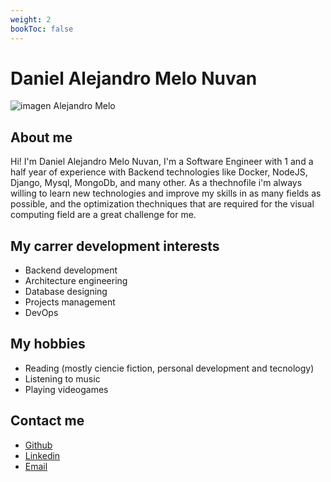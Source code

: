 ```yaml
---
weight: 2
bookToc: false
---
```

# Daniel Alejandro Melo Nuvan

![imagen Alejandro Melo](/showcase/assets/image/dmelo.jpg)

## **About me**

Hi! I'm Daniel Alejandro Melo Nuvan, I'm a Software Engineer with 1 and a half year of experience with Backend technologies like Docker, NodeJS, Django, Mysql, MongoDb, and many other. As a thechnofile i'm always willing to learn new technologies and improve my skills in as many fields as possible, and the optimization thechniques that are required for the visual computing field are a great challenge for me.

## **My carrer development interests**

- Backend development
- Architecture engineering
- Database designing
- Projects management
- DevOps

## **My hobbies**

- Reading (mostly ciencie fiction, personal development and tecnology)
- Listening to music
- Playing videogames

## **Contact me**

- [Github](https://github.com/AlejoM1908)
- [Linkedin](https://www.linkedin.com/in/daniel-alejandro-melo-nuvan-6b0061144/)
- [Email](mailto:dmelo@unal.edu.co)
